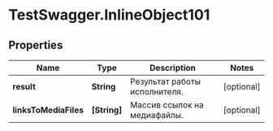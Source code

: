 # TestSwagger.InlineObject101

## Properties

Name | Type | Description | Notes
------------ | ------------- | ------------- | -------------
**result** | **String** | Результат работы исполнителя. | [optional] 
**linksToMediaFiles** | **[String]** | Массив ссылок на медиафайлы. | [optional] 


